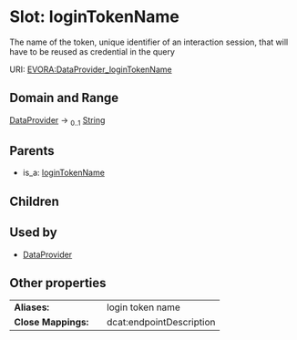 
# Slot: loginTokenName

The name of the token, unique identifier of an interaction session, that will have to be reused as credential in the query

URI: [EVORA:DataProvider_loginTokenName](https://evora-project.eu/DataProvider_loginTokenName)


## Domain and Range

[DataProvider](DataProvider.md) &#8594;  <sub>0..1</sub> [String](types/String.md)

## Parents

 *  is_a: [loginTokenName](loginTokenName.md)

## Children


## Used by

 * [DataProvider](DataProvider.md)

## Other properties

|  |  |  |
| --- | --- | --- |
| **Aliases:** | | login token name |
| **Close Mappings:** | | dcat:endpointDescription |